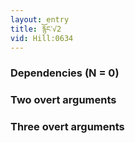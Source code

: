 ```yaml
---
layout: entry
title: རྙོང་√2
vid: Hill:0634
---
```

### Dependencies (N = 0)


### Two overt arguments


### Three overt arguments
